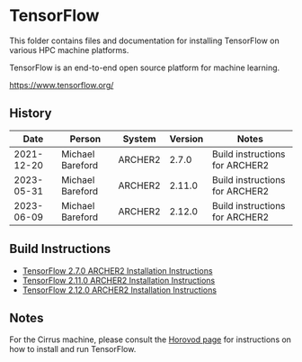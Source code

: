 TensorFlow
==========

This folder contains files and documentation for installing TensorFlow on various HPC machine platforms.

TensorFlow is an end-to-end open source platform for machine learning.

https://www.tensorflow.org/

History
-------

Date | Person | System | Version | Notes
---- | -------|--------|---------|------
2021-12-20 | Michael Bareford | ARCHER2 | 2.7.0 | Build instructions for ARCHER2
2023-05-31 | Michael Bareford | ARCHER2 | 2.11.0 | Build instructions for ARCHER2
2023-06-09 | Michael Bareford | ARCHER2 | 2.12.0 | Build instructions for ARCHER2

Build Instructions
------------------

* [TensorFlow 2.7.0 ARCHER2 Installation Instructions](build_tensorflow_2.7.0_archer2.md)
* [TensorFlow 2.11.0 ARCHER2 Installation Instructions](build_tensorflow_2.11.0_archer2.md)
* [TensorFlow 2.12.0 ARCHER2 Installation Instructions](build_tensorflow_2.12.0_archer2.md)

Notes
-----

For the Cirrus machine, please consult the [Horovod page](../horovod/README.md) for instructions on how to install
and run TensorFlow.
